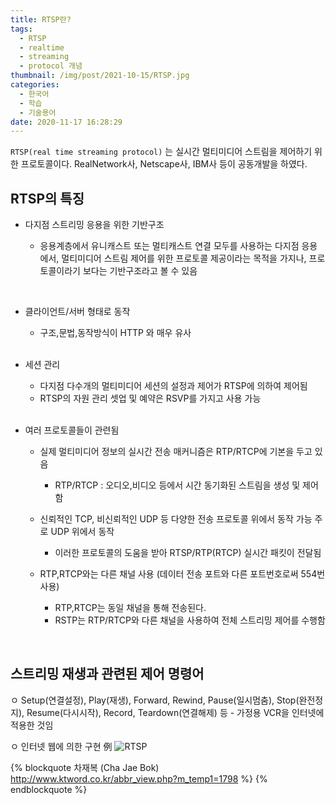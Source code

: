 ```yaml
---
title: RTSP란?
tags:
  - RTSP
  - realtime
  - streaming
  - protocol 개념
thumbnail: /img/post/2021-10-15/RTSP.jpg
categories:
  - 한국어
  - 학습
  - 기술용어
date: 2020-11-17 16:28:29
---
```


`RTSP(real time streaming protocol)` 는 실시간 멀티미디어 스트림을 제어하기 위한 프로토콜이다.
RealNetwork사, Netscape사, IBM사 등이 공동개발을 하였다.

## RTSP의 특징

- 다지점 스트리밍 응용을 위한 기반구조

  - 응용계층에서 유니캐스트 또는 멀티캐스트 연결 모두를 사용하는 다지점 응용에서, 멀티미디어 스트림 제어를 위한 프로토콜 제공이라는 목적을 가지나, 프로토콜이라기 보다는 기반구조라고 볼 수 있음

<br>

- 클라이언트/서버 형태로 동작

  - 구조,문법,동작방식이 HTTP 와 매우 유사

  <br>

- 세션 관리

  - 다지점 다수개의 멀티미디어 세션의 설정과 제어가 RTSP에 의하여 제어됨
  - RTSP의 자원 관리 셋업 및 예약은 RSVP를 가지고 사용 가능

  <br>

- 여러 프로토콜들이 관련됨

  - 실제 멀티미디어 정보의 실시간 전송 매커니즘은 RTP/RTCP에 기본을 두고 있음

    - RTP/RTCP : 오디오,비디오 등에서 시간 동기화된 스트림을 생성 및 제어함

  - 신뢰적인 TCP, 비신뢰적인 UDP 등 다양한 전송 프로토콜 위에서 동작 가능
    주로 UDP 위에서 동작

    - 이러한 프로토콜의 도움을 받아 RTSP/RTP(RTCP) 실시간 패킷이 전달됨

  - RTP,RTCP와는 다른 채널 사용 (데이터 전송 포트와 다른 포트번호로써 554번 사용)
    - RTP,RTCP는 동일 채널을 통해 전송된다.
    - RSTP는 RTP/RTCP와 다른 채널을 사용하여 전체 스트리밍 제어를 수행함

<br>

## 스트리밍 재생과 관련된 제어 명령어

ㅇ Setup(연결설정), Play(재생), Forward, Rewind, Pause(일시멈춤), Stop(완전정지), Resume(다시시작), Record, Teardown(연결해제) 등 - 가정용 VCR을 인터넷에 적용한 것임

ㅇ 인터넷 웹에 의한 구현 例
![RTSP](/img/post/2021-10-15/RTSP.jpg)

{% blockquote 차재복 (Cha Jae Bok) http://www.ktword.co.kr/abbr_view.php?m_temp1=1798 %}
{% endblockquote %}
